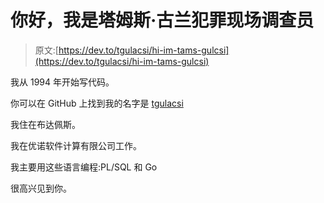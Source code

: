 # 你好，我是塔姆斯·古兰犯罪现场调查员

> 原文:[https://dev.to/tgulacsi/hi-im-tams-gulcsi](https://dev.to/tgulacsi/hi-im-tams-gulcsi)

我从 1994 年开始写代码。

你可以在 GitHub 上找到我的名字是 [tgulacsi](https://github.com/tgulacsi)

我住在布达佩斯。

我在优诺软件计算有限公司工作。

我主要用这些语言编程:PL/SQL 和 Go

很高兴见到你。